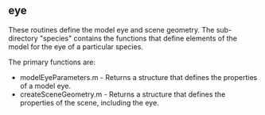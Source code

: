 ## eye

These routines define the model eye and scene geometry. The sub-directory "species" contains the functions that define elements of the model for the eye of a particular species.

The primary functions are:
- modelEyeParameters.m - Returns a structure that defines the properties of a model eye.
- createSceneGeometry.m - Returns a structure that defines the properties of the scene, including the eye.